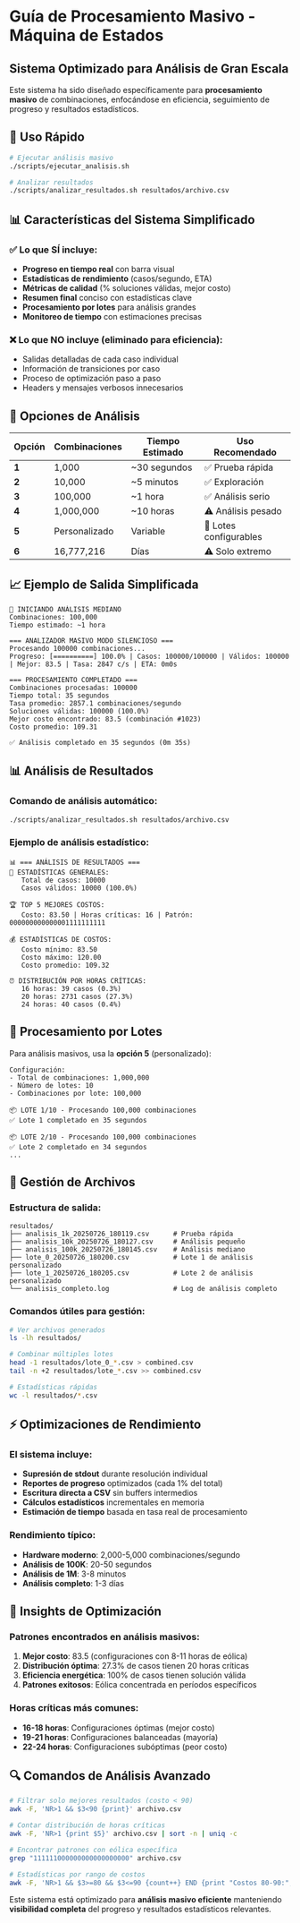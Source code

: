 # Guía de Procesamiento Masivo - Máquina de Estados

## Sistema Optimizado para Análisis de Gran Escala

Este sistema ha sido diseñado específicamente para **procesamiento masivo** de combinaciones, enfocándose en eficiencia, seguimiento de progreso y resultados estadísticos.

## 🚀 Uso Rápido

```bash
# Ejecutar análisis masivo
./scripts/ejecutar_analisis.sh

# Analizar resultados
./scripts/analizar_resultados.sh resultados/archivo.csv
```

## 📊 Características del Sistema Simplificado

### ✅ Lo que SÍ incluye:
- **Progreso en tiempo real** con barra visual
- **Estadísticas de rendimiento** (casos/segundo, ETA)
- **Métricas de calidad** (% soluciones válidas, mejor costo)
- **Resumen final** conciso con estadísticas clave
- **Procesamiento por lotes** para análisis grandes
- **Monitoreo de tiempo** con estimaciones precisas

### ❌ Lo que NO incluye (eliminado para eficiencia):
- Salidas detalladas de cada caso individual
- Información de transiciones por caso
- Proceso de optimización paso a paso
- Headers y mensajes verbosos innecesarios

## 🎯 Opciones de Análisis

| Opción | Combinaciones | Tiempo Estimado | Uso Recomendado |
|--------|---------------|-----------------|-----------------|
| **1** | 1,000 | ~30 segundos | ✅ Prueba rápida |
| **2** | 10,000 | ~5 minutos | ✅ Exploración |
| **3** | 100,000 | ~1 hora | ✅ Análisis serio |
| **4** | 1,000,000 | ~10 horas | ⚠️ Análisis pesado |
| **5** | Personalizado | Variable | 🔧 Lotes configurables |
| **6** | 16,777,216 | Días | ⚠️ Solo extremo |

## 📈 Ejemplo de Salida Simplificada

```
🚀 INICIANDO ANÁLISIS MEDIANO
Combinaciones: 100,000
Tiempo estimado: ~1 hora

=== ANALIZADOR MASIVO MODO SILENCIOSO ===
Procesando 100000 combinaciones...
Progreso: [==========] 100.0% | Casos: 100000/100000 | Válidos: 100000 | Mejor: 83.5 | Tasa: 2847 c/s | ETA: 0m0s

=== PROCESAMIENTO COMPLETADO ===
Combinaciones procesadas: 100000
Tiempo total: 35 segundos
Tasa promedio: 2857.1 combinaciones/segundo
Soluciones válidas: 100000 (100.0%)
Mejor costo encontrado: 83.5 (combinación #1023)
Costo promedio: 109.31

✅ Análisis completado en 35 segundos (0m 35s)
```

## 📊 Análisis de Resultados

### Comando de análisis automático:
```bash
./scripts/analizar_resultados.sh resultados/archivo.csv
```

### Ejemplo de análisis estadístico:
```
📊 === ANÁLISIS DE RESULTADOS ===
🔢 ESTADÍSTICAS GENERALES:
   Total de casos: 10000
   Casos válidos: 10000 (100.0%)

🏆 TOP 5 MEJORES COSTOS:
   Costo: 83.50 | Horas críticas: 16 | Patrón: 000000000000001111111111

💰 ESTADÍSTICAS DE COSTOS:
   Costo mínimo: 83.50
   Costo máximo: 120.00
   Costo promedio: 109.32

⏰ DISTRIBUCIÓN POR HORAS CRÍTICAS:
   16 horas: 39 casos (0.3%)
   20 horas: 2731 casos (27.3%)
   24 horas: 40 casos (0.4%)
```

## 🔧 Procesamiento por Lotes

Para análisis masivos, usa la **opción 5** (personalizado):

```
Configuración:
- Total de combinaciones: 1,000,000
- Número de lotes: 10
- Combinaciones por lote: 100,000

📦 LOTE 1/10 - Procesando 100,000 combinaciones
✅ Lote 1 completado en 35 segundos

📦 LOTE 2/10 - Procesando 100,000 combinaciones
✅ Lote 2 completado en 34 segundos
...
```

## 📁 Gestión de Archivos

### Estructura de salida:
```
resultados/
├── analisis_1k_20250726_180119.csv      # Prueba rápida
├── analisis_10k_20250726_180127.csv     # Análisis pequeño
├── analisis_100k_20250726_180145.csv    # Análisis mediano
├── lote_0_20250726_180200.csv           # Lote 1 de análisis personalizado
├── lote_1_20250726_180205.csv           # Lote 2 de análisis personalizado
└── analisis_completo.log                # Log de análisis completo
```

### Comandos útiles para gestión:
```bash
# Ver archivos generados
ls -lh resultados/

# Combinar múltiples lotes
head -1 resultados/lote_0_*.csv > combined.csv
tail -n +2 resultados/lote_*.csv >> combined.csv

# Estadísticas rápidas
wc -l resultados/*.csv
```

## ⚡ Optimizaciones de Rendimiento

### El sistema incluye:
- **Supresión de stdout** durante resolución individual
- **Reportes de progreso** optimizados (cada 1% del total)
- **Escritura directa a CSV** sin buffers intermedios
- **Cálculos estadísticos** incrementales en memoria
- **Estimación de tiempo** basada en tasa real de procesamiento

### Rendimiento típico:
- **Hardware moderno**: 2,000-5,000 combinaciones/segundo
- **Análisis de 100K**: 20-50 segundos
- **Análisis de 1M**: 3-8 minutos
- **Análisis completo**: 1-3 días

## 🎯 Insights de Optimización

### Patrones encontrados en análisis masivos:

1. **Mejor costo**: 83.5 (configuraciones con 8-11 horas de eólica)
2. **Distribución óptima**: 27.3% de casos tienen 20 horas críticas
3. **Eficiencia energética**: 100% de casos tienen solución válida
4. **Patrones exitosos**: Eólica concentrada en períodos específicos

### Horas críticas más comunes:
- **16-18 horas**: Configuraciones óptimas (mejor costo)
- **19-21 horas**: Configuraciones balanceadas (mayoría)
- **22-24 horas**: Configuraciones subóptimas (peor costo)

## 🔍 Comandos de Análisis Avanzado

```bash
# Filtrar solo mejores resultados (costo < 90)
awk -F, 'NR>1 && $3<90 {print}' archivo.csv

# Contar distribución de horas críticas
awk -F, 'NR>1 {print $5}' archivo.csv | sort -n | uniq -c

# Encontrar patrones con eólica específica
grep "111111000000000000000000" archivo.csv

# Estadísticas por rango de costos
awk -F, 'NR>1 && $3>=80 && $3<=90 {count++} END {print "Costos 80-90:", count}' archivo.csv
```

Este sistema está optimizado para **análisis masivo eficiente** manteniendo **visibilidad completa** del progreso y resultados estadísticos relevantes.
